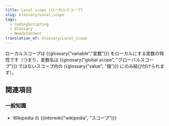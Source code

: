 ```yaml
---
title: Local scope (ローカルスコープ)
slug: Glossary/Local_scope
tags:
  - CodingScripting
  - Glossary
  - NeedsContent
translation_of: Glossary/Local_scope
---
```

ローカルスコープは {{glossary("variable","変数")}} をローカルにする変数の特性です（つまり、変数名は {{glossary("global scope", "グローバルスコープ")}} ではないスコープ内の {{glossary("value", "値")}} にのみ結び付けられます）。

## 関連項目

### 一般知識

- Wikipedia の {{interwiki("wikipedia", "スコープ")}}
